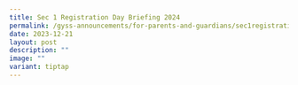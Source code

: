 ```yaml
---
title: Sec 1 Registration Day Briefing 2024
permalink: /gyss-announcements/for-parents-and-guardians/sec1registration/
date: 2023-12-21
layout: post
description: ""
image: ""
variant: tiptap
---
```

